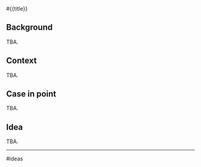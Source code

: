 #{{title}}

## Background

TBA.

## Context

TBA.

## Case in point

TBA.

## Idea

TBA.


---
#ideas 